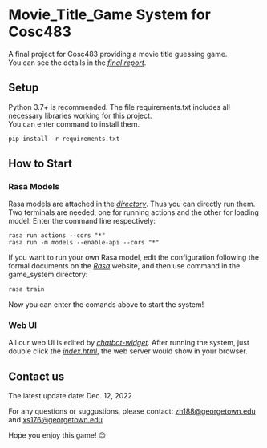 # Movie_Title_Game System for Cosc483
A final project for Cosc483 providing a movie title guessing game.<br>
You can see the details in the [*final report*](https://github.com/georgetown-dialogue-systems-2022/Movie_Title_Game-Rasa/blob/main/final_report.pdf).

## Setup
Python 3.7+ is recommended. The file requirements.txt includes all necessary libraries working for this project.<br>
You can enter command to install them.
```python
pip install -r requirements.txt
```

## How to Start
### Rasa Models
Rasa models are attached in the [*directory*](https://github.com/georgetown-dialogue-systems-2022/Movie_Title_Game-Rasa/tree/main/src/game_system/models). Thus you can directly run them. Two terminals are needed, one for running actions and the other for loading model. Enter the command line respectively:
```
rasa run actions --cors "*"
rasa run -m models --enable-api --cors "*"
```
If you want to run your own Rasa model, edit the configuration following the formal documents on the [*Rasa*](https://rasa.com/docs/rasa/) website, and then use command in the game_system directory:
```python
rasa train
```
Now you can enter the comands above to start the system!

### Web UI
All our web Ui is edited by [*chatbot-widget*](https://github.com/JiteshGaikwad/Chatbot-Widget). After running the system, just double click the [*index.html*](https://github.com/georgetown-dialogue-systems-2022/Movie_Title_Game-Rasa/blob/main/src/game_system/index.html), the web server would show in your browser.


## Contact us
The latest update date: Dec. 12, 2022

For any questions or suggustions, please contact: zh188@georgetown.edu and xs176@georgetown.edu

Hope you enjoy this game! 😊

